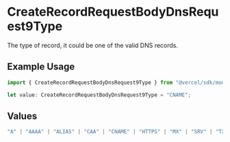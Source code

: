 # CreateRecordRequestBodyDnsRequest9Type

The type of record, it could be one of the valid DNS records.

## Example Usage

```typescript
import { CreateRecordRequestBodyDnsRequest9Type } from "@vercel/sdk/models/operations/createrecord.js";

let value: CreateRecordRequestBodyDnsRequest9Type = "CNAME";
```

## Values

```typescript
"A" | "AAAA" | "ALIAS" | "CAA" | "CNAME" | "HTTPS" | "MX" | "SRV" | "TXT" | "NS"
```